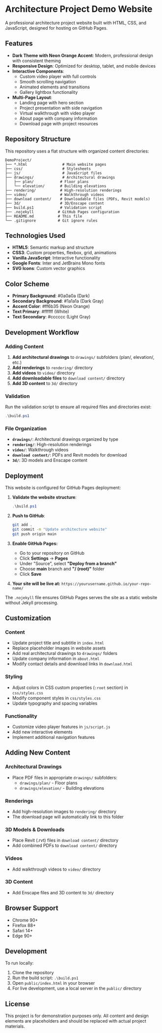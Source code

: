 # Architecture Project Demo Website

A professional architecture project website built with HTML, CSS, and JavaScript, designed for hosting on GitHub Pages.

## Features

- **Dark Theme with Neon Orange Accent**: Modern, professional design with consistent theming
- **Responsive Design**: Optimized for desktop, tablet, and mobile devices
- **Interactive Components**:
  - Custom video player with full controls
  - Smooth scrolling navigation
  - Animated elements and transitions
  - Gallery lightbox functionality
- **Multi-Page Layout**:
  - Landing page with hero section
  - Project presentation with side navigation
  - Virtual walkthrough with video player
  - About page with company information
  - Download page with project resources

## Repository Structure

This repository uses a flat structure with organized content directories:

```
DemoProject/
├── *.html                # Main website pages
├── css/                  # Stylesheets
├── js/                   # JavaScript files
├── drawings/             # Architectural drawings
│   ├── plan/            # Floor plans
│   └── elevation/       # Building elevations
├── rendering/           # High-resolution renderings
├── video/               # Walkthrough videos
├── download content/    # Downloadable files (PDFs, Revit models)
├── 3d/                  # 3D/Enscape content
├── build.ps1            # Validation script
├── .nojekyll           # GitHub Pages configuration
├── README.md           # This file
└── .gitignore          # Git ignore rules
```

## Technologies Used

- **HTML5**: Semantic markup and structure
- **CSS3**: Custom properties, flexbox, grid, animations
- **Vanilla JavaScript**: Interactive functionality
- **Google Fonts**: Inter and JetBrains Mono fonts
- **SVG Icons**: Custom vector graphics

## Color Scheme

- **Primary Background**: #0a0a0a (Dark)
- **Secondary Background**: #1a1a1a (Dark Gray)
- **Accent Color**: #ff6b35 (Neon Orange)
- **Text Primary**: #ffffff (White)
- **Text Secondary**: #cccccc (Light Gray)

## Development Workflow

### Adding Content

1. **Add architectural drawings** to `drawings/` subfolders (plan/, elevation/, etc.)
2. **Add renderings** to `rendering/` directory
3. **Add videos** to `video/` directory
4. **Add downloadable files** to `download content/` directory
5. **Add 3D content** to `3d/` directory

### Validation

Run the validation script to ensure all required files and directories exist:

```powershell
.\build.ps1
```

### File Organization

- **`drawings/`**: Architectural drawings organized by type
- **`rendering/`**: High-resolution renderings
- **`video/`**: Walkthrough videos
- **`download content/`**: PDFs and Revit models for download
- **`3d/`**: 3D models and Enscape content

## Deployment

This website is configured for GitHub Pages deployment:

1. **Validate the website structure**:
   ```powershell
   .\build.ps1
   ```

2. **Push to GitHub**:
   ```bash
   git add .
   git commit -m "Update architecture website"
   git push origin main
   ```

3. **Enable GitHub Pages:**
   - Go to your repository on GitHub
   - Click **Settings** → **Pages**
   - Under "Source", select **"Deploy from a branch"**
   - Choose **main** branch and **"/ (root)"** folder
   - Click **Save**

4. **Your site will be live at:** `https://yourusername.github.io/your-repo-name/`

The `.nojekyll` file ensures GitHub Pages serves the site as a static website without Jekyll processing.

## Customization

### Content
- Update project title and subtitle in `index.html`
- Replace placeholder images in website assets
- Add real architectural drawings to `drawings/` folders
- Update company information in `about.html`
- Modify contact details and download links in `download.html`

### Styling
- Adjust colors in CSS custom properties (`:root` section) in `css/styles.css`
- Modify component styles in `css/styles.css`
- Update typography and spacing variables

### Functionality
- Customize video player features in `js/script.js`
- Add new interactive elements
- Implement additional navigation features

## Adding New Content

### Architectural Drawings
- Place PDF files in appropriate `drawings/` subfolders:
  - `drawings/plan/` - Floor plans
  - `drawings/elevation/` - Building elevations

### Renderings
- Add high-resolution images to `rendering/` directory
- The download page will automatically link to this folder

### 3D Models & Downloads
- Place Revit (.rvt) files in `download content/` directory
- Add combined PDFs to `download content/` directory

### Videos
- Add walkthrough videos to `video/` directory

### 3D Content
- Add Enscape files and 3D content to `3d/` directory

## Browser Support

- Chrome 90+
- Firefox 88+
- Safari 14+
- Edge 90+

## Development

To run locally:
1. Clone the repository
2. Run the build script: `.\build.ps1`
3. Open `public/index.html` in your browser
4. For live development, use a local server in the `public/` directory

## License

This project is for demonstration purposes only. All content and design elements are placeholders and should be replaced with actual project materials.